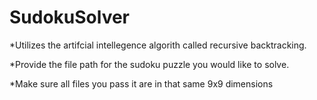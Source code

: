 # SudokuSolver

*Utilizes the artifcial intellegence algorith called recursive backtracking.

*Provide the file path for the sudoku puzzle you would like to solve.

*Make sure all files you pass it are in that same 9x9 dimensions
